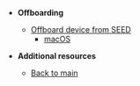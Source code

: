 - **Offboarding**
  - [Offboard device from SEED](offboard-device/offboard-device-from-seed)
    - [macOS](offboard-device/mac-os-using-script)
      

- **Additional resources**
  
  - [Back to main](/prerequisites-for-onboarding)